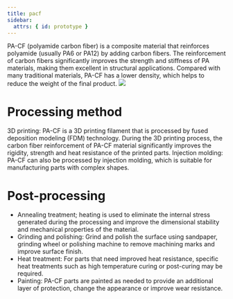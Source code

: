 ```yaml
---
title: pacf
sidebar:
  attrs: { id: prototype }
---
```


PA-CF (polyamide carbon fiber) is a composite material that reinforces polyamide (usually PA6 or PA12) by adding carbon fibers. The reinforcement of carbon fibers significantly improves the strength and stiffness of PA materials, making them excellent in structural applications. Compared with many traditional materials, PA-CF has a lower density, which helps to reduce the weight of the final product.
![](https://nexmaker-profabx.oss-cn-hangzhou.aliyuncs.com/img-hwj/20241204131441987.png)
# Processing method
3D printing: PA-CF is a 3D printing filament that is processed by fused deposition modeling (FDM) technology. During the 3D printing process, the carbon fiber reinforcement of PA-CF material significantly improves the rigidity, strength and heat resistance of the printed parts.
Injection molding: PA-CF can also be processed by injection molding, which is suitable for manufacturing parts with complex shapes.
# Post-processing
* Annealing treatment; heating is used to eliminate the internal stress generated during the processing and improve the dimensional stability and mechanical properties of the material.
* Grinding and polishing: Grind and polish the surface using sandpaper, grinding wheel or polishing machine to remove machining marks and improve surface finish.
* Heat treatment: For parts that need improved heat resistance, specific heat treatments such as high temperature curing or post-curing may be required.
* Painting: PA-CF parts are painted as needed to provide an additional layer of protection, change the appearance or improve wear resistance.